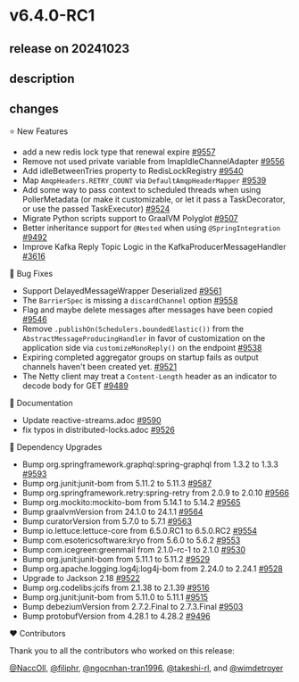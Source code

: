 # v6.4.0-RC1

## release on 20241023
## description
## changes
⭐ New Features

* add a new redis lock type that renewal expire <a href="https://github.com/spring-projects/spring-integration/pull/9557" data-hovercard-type="pull_request" data-hovercard-url="/spring-projects/spring-integration/pull/9557/hovercard">#9557</a>
* Remove not used private variable from ImapIdleChannelAdapter <a href="https://github.com/spring-projects/spring-integration/pull/9556" data-hovercard-type="pull_request" data-hovercard-url="/spring-projects/spring-integration/pull/9556/hovercard">#9556</a>
* Add idleBetweenTries property to RedisLockRegistry <a href="https://github.com/spring-projects/spring-integration/issues/9540" data-hovercard-type="issue" data-hovercard-url="/spring-projects/spring-integration/issues/9540/hovercard">#9540</a>
* Map <code>AmqpHeaders.RETRY_COUNT</code> via <code>DefaultAmqpHeaderMapper</code> <a href="https://github.com/spring-projects/spring-integration/issues/9539" data-hovercard-type="issue" data-hovercard-url="/spring-projects/spring-integration/issues/9539/hovercard">#9539</a>
* Add some way to pass context to scheduled threads when using PollerMetadata (or make it customizable, or let it pass a TaskDecorator, or use the passed TaskExecutor) <a href="https://github.com/spring-projects/spring-integration/issues/9524" data-hovercard-type="issue" data-hovercard-url="/spring-projects/spring-integration/issues/9524/hovercard">#9524</a>
* Migrate Python scripts support to GraalVM Polyglot <a href="https://github.com/spring-projects/spring-integration/issues/9507" data-hovercard-type="issue" data-hovercard-url="/spring-projects/spring-integration/issues/9507/hovercard">#9507</a>
* Better inheritance support for <code>@Nested</code> when using <code>@SpringIntegration</code> <a href="https://github.com/spring-projects/spring-integration/issues/9492" data-hovercard-type="issue" data-hovercard-url="/spring-projects/spring-integration/issues/9492/hovercard">#9492</a>
* Improve Kafka Reply Topic Logic in the KafkaProducerMessageHandler <a href="https://github.com/spring-projects/spring-integration/issues/3616" data-hovercard-type="issue" data-hovercard-url="/spring-projects/spring-integration/issues/3616/hovercard">#3616</a>

🐞 Bug Fixes

* Support DelayedMessageWrapper Deserialized <a href="https://github.com/spring-projects/spring-integration/pull/9561" data-hovercard-type="pull_request" data-hovercard-url="/spring-projects/spring-integration/pull/9561/hovercard">#9561</a>
* The <code>BarrierSpec</code> is missing a <code>discardChannel</code> option <a href="https://github.com/spring-projects/spring-integration/issues/9558" data-hovercard-type="issue" data-hovercard-url="/spring-projects/spring-integration/issues/9558/hovercard">#9558</a>
* Flag and maybe delete messages after messages have been copied <a href="https://github.com/spring-projects/spring-integration/pull/9546" data-hovercard-type="pull_request" data-hovercard-url="/spring-projects/spring-integration/pull/9546/hovercard">#9546</a>
* Remove <code>.publishOn(Schedulers.boundedElastic())</code> from the <code>AbstractMessageProducingHandler</code> in favor of customization on the application side via <code>customizeMonoReply()</code> on the endpoint <a href="https://github.com/spring-projects/spring-integration/issues/9538" data-hovercard-type="issue" data-hovercard-url="/spring-projects/spring-integration/issues/9538/hovercard">#9538</a>
* Expiring completed aggregator groups on startup fails as output channels haven't been created yet. <a href="https://github.com/spring-projects/spring-integration/issues/9521" data-hovercard-type="issue" data-hovercard-url="/spring-projects/spring-integration/issues/9521/hovercard">#9521</a>
* The Netty client may treat a <code>Content-Length</code> header as an indicator to decode body for GET <a href="https://github.com/spring-projects/spring-integration/issues/9489" data-hovercard-type="issue" data-hovercard-url="/spring-projects/spring-integration/issues/9489/hovercard">#9489</a>

📔 Documentation

* Update reactive-streams.adoc <a href="https://github.com/spring-projects/spring-integration/pull/9590" data-hovercard-type="pull_request" data-hovercard-url="/spring-projects/spring-integration/pull/9590/hovercard">#9590</a>
* fix typos in distributed-locks.adoc <a href="https://github.com/spring-projects/spring-integration/pull/9526" data-hovercard-type="pull_request" data-hovercard-url="/spring-projects/spring-integration/pull/9526/hovercard">#9526</a>

🔨 Dependency Upgrades

* Bump org.springframework.graphql:spring-graphql from 1.3.2 to 1.3.3 <a href="https://github.com/spring-projects/spring-integration/pull/9593" data-hovercard-type="pull_request" data-hovercard-url="/spring-projects/spring-integration/pull/9593/hovercard">#9593</a>
* Bump org.junit:junit-bom from 5.11.2 to 5.11.3 <a href="https://github.com/spring-projects/spring-integration/pull/9587" data-hovercard-type="pull_request" data-hovercard-url="/spring-projects/spring-integration/pull/9587/hovercard">#9587</a>
* Bump org.springframework.retry:spring-retry from 2.0.9 to 2.0.10 <a href="https://github.com/spring-projects/spring-integration/pull/9566" data-hovercard-type="pull_request" data-hovercard-url="/spring-projects/spring-integration/pull/9566/hovercard">#9566</a>
* Bump org.mockito:mockito-bom from 5.14.1 to 5.14.2 <a href="https://github.com/spring-projects/spring-integration/pull/9565" data-hovercard-type="pull_request" data-hovercard-url="/spring-projects/spring-integration/pull/9565/hovercard">#9565</a>
* Bump graalvmVersion from 24.1.0 to 24.1.1 <a href="https://github.com/spring-projects/spring-integration/pull/9564" data-hovercard-type="pull_request" data-hovercard-url="/spring-projects/spring-integration/pull/9564/hovercard">#9564</a>
* Bump curatorVersion from 5.7.0 to 5.7.1 <a href="https://github.com/spring-projects/spring-integration/pull/9563" data-hovercard-type="pull_request" data-hovercard-url="/spring-projects/spring-integration/pull/9563/hovercard">#9563</a>
* Bump io.lettuce:lettuce-core from 6.5.0.RC1 to 6.5.0.RC2 <a href="https://github.com/spring-projects/spring-integration/pull/9554" data-hovercard-type="pull_request" data-hovercard-url="/spring-projects/spring-integration/pull/9554/hovercard">#9554</a>
* Bump com.esotericsoftware:kryo from 5.6.0 to 5.6.2 <a href="https://github.com/spring-projects/spring-integration/pull/9553" data-hovercard-type="pull_request" data-hovercard-url="/spring-projects/spring-integration/pull/9553/hovercard">#9553</a>
* Bump com.icegreen:greenmail from 2.1.0-rc-1 to 2.1.0 <a href="https://github.com/spring-projects/spring-integration/pull/9530" data-hovercard-type="pull_request" data-hovercard-url="/spring-projects/spring-integration/pull/9530/hovercard">#9530</a>
* Bump org.junit:junit-bom from 5.11.1 to 5.11.2 <a href="https://github.com/spring-projects/spring-integration/pull/9529" data-hovercard-type="pull_request" data-hovercard-url="/spring-projects/spring-integration/pull/9529/hovercard">#9529</a>
* Bump org.apache.logging.log4j:log4j-bom from 2.24.0 to 2.24.1 <a href="https://github.com/spring-projects/spring-integration/pull/9528" data-hovercard-type="pull_request" data-hovercard-url="/spring-projects/spring-integration/pull/9528/hovercard">#9528</a>
* Upgrade to Jackson 2.18 <a href="https://github.com/spring-projects/spring-integration/issues/9522" data-hovercard-type="issue" data-hovercard-url="/spring-projects/spring-integration/issues/9522/hovercard">#9522</a>
* Bump org.codelibs:jcifs from 2.1.38 to 2.1.39 <a href="https://github.com/spring-projects/spring-integration/pull/9516" data-hovercard-type="pull_request" data-hovercard-url="/spring-projects/spring-integration/pull/9516/hovercard">#9516</a>
* Bump org.junit:junit-bom from 5.11.0 to 5.11.1 <a href="https://github.com/spring-projects/spring-integration/pull/9515" data-hovercard-type="pull_request" data-hovercard-url="/spring-projects/spring-integration/pull/9515/hovercard">#9515</a>
* Bump debeziumVersion from 2.7.2.Final to 2.7.3.Final <a href="https://github.com/spring-projects/spring-integration/pull/9503" data-hovercard-type="pull_request" data-hovercard-url="/spring-projects/spring-integration/pull/9503/hovercard">#9503</a>
* Bump protobufVersion from 4.28.1 to 4.28.2 <a href="https://github.com/spring-projects/spring-integration/pull/9496" data-hovercard-type="pull_request" data-hovercard-url="/spring-projects/spring-integration/pull/9496/hovercard">#9496</a>

❤️ Contributors

Thank you to all the contributors who worked on this release:

<a class="user-mention notranslate" data-hovercard-type="user" data-hovercard-url="/users/NaccOll/hovercard" data-octo-click="hovercard-link-click" data-octo-dimensions="link_type:self" href="https://github.com/NaccOll">@NaccOll</a>, <a class="user-mention notranslate" data-hovercard-type="user" data-hovercard-url="/users/filiphr/hovercard" data-octo-click="hovercard-link-click" data-octo-dimensions="link_type:self" href="https://github.com/filiphr">@filiphr</a>, <a class="user-mention notranslate" data-hovercard-type="user" data-hovercard-url="/users/ngocnhan-tran1996/hovercard" data-octo-click="hovercard-link-click" data-octo-dimensions="link_type:self" href="https://github.com/ngocnhan-tran1996">@ngocnhan-tran1996</a>, <a class="user-mention notranslate" data-hovercard-type="user" data-hovercard-url="/users/takeshi-rl/hovercard" data-octo-click="hovercard-link-click" data-octo-dimensions="link_type:self" href="https://github.com/takeshi-rl">@takeshi-rl</a>, and <a class="user-mention notranslate" data-hovercard-type="user" data-hovercard-url="/users/wimdetroyer/hovercard" data-octo-click="hovercard-link-click" data-octo-dimensions="link_type:self" href="https://github.com/wimdetroyer">@wimdetroyer</a>


